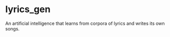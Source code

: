 # lyrics_gen
An artificial intelligence that learns from corpora of lyrics and writes its own songs.
